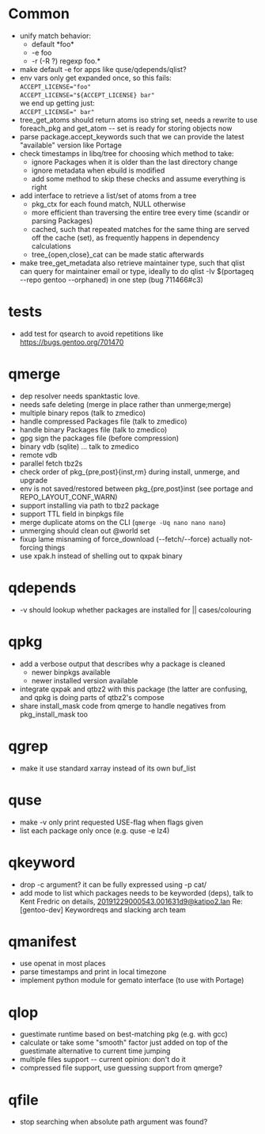 # Common
- unify match behavior:
	- default \*foo\*
	- -e foo
	- -r (-R ?) regexp foo.\*
- make default -e for apps like quse/qdepends/qlist?
- env vars only get expanded once, so this fails:<br>
  `ACCEPT_LICENSE="foo"`<br>
  `ACCEPT_LICENSE="${ACCEPT_LICENSE} bar"`<br>
  we end up getting just:<br>
  `ACCEPT_LICENSE=" bar"`
- tree\_get\_atoms should return atoms iso string set, needs a rewrite
  to use foreach\_pkg and get\_atom -- set is ready for storing objects
  now
- parse package.accept\_keywords such that we can provide the latest
  "available" version like Portage
- check timestamps in libq/tree for choosing which method to take:
	- ignore Packages when it is older than the last directory change
	- ignore metadata when ebuild is modified
	- add some method to skip these checks and assume everything is right
- add interface to retrieve a list/set of atoms from a tree
  - pkg\_ctx for each found match, NULL otherwise
  - more efficient than traversing the entire tree every time (scandir
    or parsing Packages)
  - cached, such that repeated matches for the same thing are served off
    the cache (set), as frequently happens in dependency calculations
  - tree\_{open,close}\_cat can be made static afterwards
- make tree\_get\_metadata also retrieve maintainer type, such that
  qlist can query for maintainer email or type, ideally to do
  qlist -Iv $(portageq --repo gentoo --orphaned) in one step (bug 711466#c3)

# tests
- add test for qsearch to avoid repetitions like
  https://bugs.gentoo.org/701470

# qmerge
- dep resolver needs spanktastic love.
- needs safe deleting (merge in place rather than unmerge;merge)
- multiple binary repos (talk to zmedico)
- handle compressed Packages file (talk to zmedico)
- handle binary Packages file (talk to zmedico)
- gpg sign the packages file (before compression)
- binary vdb (sqlite) ... talk to zmedico
- remote vdb
- parallel fetch tbz2s
- check order of pkg\_{pre,post}{inst,rm} during install, unmerge, and upgrade
- env is not saved/restored between pkg\_{pre,post}inst (see portage and REPO\_LAYOUT\_CONF\_WARN)
- support installing via path to tbz2 package
- support TTL field in binpkgs file
- merge duplicate atoms on the CLI (`qmerge -Uq nano nano nano`)
- unmerging should clean out @world set
- fixup lame misnaming of force\_download (--fetch/--force) actually
  not-forcing things
- use xpak.h instead of shelling out to qxpak binary

# qdepends
- -v should lookup whether packages are installed for || cases/colouring

# qpkg
- add a verbose output that describes why a package is cleaned
	- newer binpkgs available
	- newer installed version available
- integrate qxpak and qtbz2 with this package (the latter are confusing,
  and qpkg is doing parts of qtbz2's compose
- share install\_mask code from qmerge to handle negatives from
  pkg\_install\_mask too

# qgrep
- make it use standard xarray instead of its own buf\_list

# quse
- make -v only print requested USE-flag when flags given
- list each package only once (e.g. quse -e lz4)

# qkeyword
- drop -c argument? it can be fully expressed using -p cat/
- add mode to list which packages needs to be keyworded (deps), talk to
  Kent Fredric on details, 20191229000543.001631d9@katipo2.lan
  Re: [gentoo-dev] Keywordreqs and slacking arch team

# qmanifest
- use openat in most places
- parse timestamps and print in local timezone
- implement python module for gemato interface (to use with Portage)

# qlop
- guestimate runtime based on best-matching pkg (e.g. with gcc)
- calculate or take some "smooth" factor just added on top of the
  guestimate alternative to current time jumping
- multiple files support -- current opinion: don't do it
- compressed file support, use guessing support from qmerge?

# qfile
- stop searching when absolute path argument was found?
